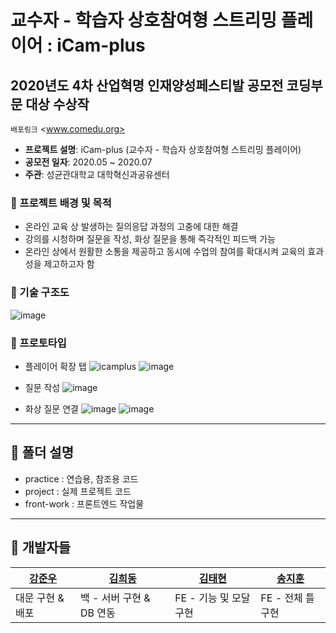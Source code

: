# 교수자 - 학습자 상호참여형 스트리밍 플레이어 : iCam-plus
## 2020년도 4차 산업혁명 인재양성페스티발 공모전 코딩부문 대상 수상작

`배포링크` <www.comedu.org>

- **프로젝트 설명**: iCam-plus (교수자 - 학습자 상호참여형 스트리밍 플레이어)
- **공모전 일자**: 2020.05 ~ 2020.07
- **주관**: 성균관대학교 대학혁신과공유센터

### 🔔 프로젝트 배경 및 목적
- 온라인 교육 상 발생하는 질의응답 과정의 고충에 대한 해결
- 강의를 시청하며 질문을 작성, 화상 질문을 통해 즉각적인 피드백 가능
- 온라인 상에서 원활한 소통을 제공하고 동시에 수업의 참여를 확대시켜 교육의 효과성을 제고하고자 함

### 🔔 기술 구조도
![image](https://user-images.githubusercontent.com/59307414/89765234-e4b1eb80-db30-11ea-973d-72d67e803b23.png)

### 🔔 프로토타입
- 플레이어 확장 탭
![icamplus](https://github.com/KangJunewoo/iCam-plus/blob/master/project/src/static/daemun/icamplus.png)
![image](https://user-images.githubusercontent.com/59307414/89763717-09589400-db2e-11ea-928d-2def17ad8817.png)

- 질문 작성
![image](https://user-images.githubusercontent.com/59307414/89763538-b2eb5580-db2d-11ea-94d2-9eabb5549684.png)

- 화상 질문 연결
![image](https://user-images.githubusercontent.com/59307414/89763583-cb5b7000-db2d-11ea-9039-f09777d27c94.png)
![image](https://user-images.githubusercontent.com/59307414/89763655-eded8900-db2d-11ea-8e26-dfb1b470746e.png)


---

## 🔔 폴더 설명
- practice : 연습용, 참조용 코드
- project : 실제 프로젝트 코드
- front-work : 프론트엔드 작업물

---

## 🔔 개발자들
| [강준우](https://github.com/KangJunewoo) | [김희동](https://github.com/ruthetum) | [김태현](https://github.com/Taehyeon-Kim) | [송지훈](https://github.com/i-colours-u) |
| --- | --- | --- | --- |
| 대문 구현 & 배포 | 백 - 서버 구현 & DB 연동 | FE - 기능 및 모달 구현 | FE - 전체 틀 구현 |
